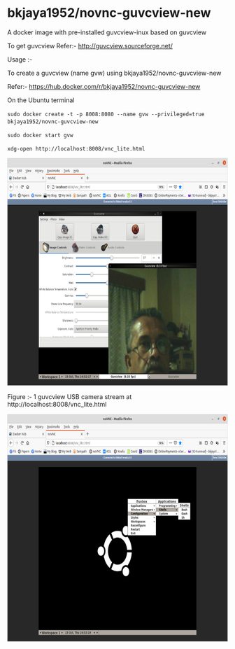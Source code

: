 # bkjaya1952/novnc-guvcview-new


A docker image with pre-installed guvcview-inux based on guvcview 

To get guvcview Refer:- http://guvcview.sourceforge.net/

Usage :-

To create a guvcview (name gvw) using bkjaya1952/novnc-guvcview-new

Refer:- https://hub.docker.com/r/bkjaya1952/novnc-guvcview-new

On the Ubuntu terminal

<code>sudo docker create -t -p 8008:8080 --name gvw --privileged=true bkjaya1952/novnc-guvcview-new</code>

<code>sudo docker start gvw</code>

<code>xdg-open http://localhost:8008/vnc_lite.html</code>


<img src="https://raw.githubusercontent.com/bkjaya2020/novnc-guvcview/main/Screenshot%20from%202020-10-15%2022-22-19.png" alt="https://raw.githubusercontent.com/bkjaya2020/novnc-guvcview/main/Screenshot%20from%202020-10-15%2022-22-19.png" width="625" height="520">

Figure :- 1 guvcview USB camera stream at http://localhost:8008/vnc_lite.html

<img src="https://raw.githubusercontent.com/bkjaya2020/novnc-guvcview/main/Screenshot%20from%202020-10-15%2022-23-21.png" alt="https://raw.githubusercontent.com/bkjaya2020/novnc-guvcview/main/Screenshot%20from%202020-10-15%2022-23-21.png" width="625" height="520">

